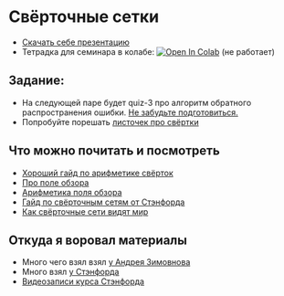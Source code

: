 # Свёрточные сетки

- [Скачать себе презентацию](https://github.com/FUlyankin/deep_learning_tf/raw/main/week06_conv_nets/nn_slides_05_conv.pdf)
- Тетрадка для семинара в колабе: [![Open In Colab](https://colab.research.google.com/assets/colab-badge.svg)](https://colab.research.google.com/github/FUlyankin/deep_learning_pytorch/blob/main/week06_conv_nets/conv_nn_solve.ipynb) (не работает)


## Задание: 

- На следующей паре будет quiz-3 про алгоритм обратного распространения ошибки. [Не забудьте подготовиться.](https://fulyankin.github.io/deep_learning_masha_book/problem_set_03_backprop/intro_03.html)
- Попробуйте порешать [листочек про свёртки](https://fulyankin.github.io/deep_learning_masha_book/problem_set_05_conv/intro_05.html)


## Что можно почитать и посмотреть

- [Хороший гайд по арифметике свёрток](https://arxiv.org/pdf/1603.07285.pdf)
- [Про поле обзора](https://theaisummer.com/receptive-field/)
- [Арифметика поля обзора](https://distill.pub/2019/computing-receptive-fields/)
- [Гайд по свёрточным сетям от Стэнфорда](http://cs231n.github.io/convolutional-networks/)
- [Как свёрточные сети видят мир](https://blog.keras.io/how-convolutional-neural-networks-see-the-world.html )


## Откуда я воровал материалы

- Много чего взял взял [у Андрея Зимовнова](https://github.com/ZEMUSHKA/mml-minor)
- Много взял [у Стэнфорда](http://cs231n.stanford.edu/)
- [Видеозаписи курса Стэнфорда](https://www.youtube.com/watch?v=vT1JzLTH4G4&list=PLSVEhWrZWDHQTBmWZufjxpw3s8sveJtnJ)
